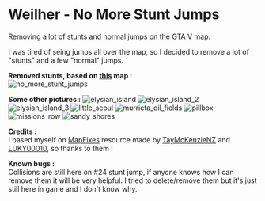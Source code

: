 # Weilher - No More Stunt Jumps
Removing a lot of stunts and normal jumps on the GTA V map. <br />

I was tired of seing jumps all over the map, so I decided to remove a lot of "stunts" and a few "normal" jumps. <br />

**Removed stunts, based on [this](https://gta-5-map.com/) map :** <br />
![no_more_stunt_jumps](https://github.com/Weilher/FiveM_No_Stunt_Jumps/assets/82490121/2809ce4c-b22f-4e8a-8d62-3c5a5514083a)

**Some other pictures :**
![elysian_island](https://github.com/Weilher/FiveM_No_Stunt_Jumps/assets/82490121/4b025cd5-0b8b-45ca-bad4-c305ae28428f)
![elysian_island_2](https://github.com/Weilher/FiveM_No_Stunt_Jumps/assets/82490121/ad1ca67c-0958-4f02-8d9c-db5cc80e5d55)
![elysian_island_3](https://github.com/Weilher/FiveM_No_Stunt_Jumps/assets/82490121/2a1aef27-d0ab-4523-8bb6-51edd0a41f7f)
![little_seoul](https://github.com/Weilher/FiveM_No_Stunt_Jumps/assets/82490121/893bfee1-daa5-4b5b-94e1-9a355c6302ff)
![murrieta_oil_fields](https://github.com/Weilher/FiveM_No_Stunt_Jumps/assets/82490121/b3f69b4e-cc0c-440f-8165-f7212e44af04)
![pillbox](https://github.com/Weilher/FiveM_No_Stunt_Jumps/assets/82490121/5169f566-7ca1-412d-951e-edd2dd0517a1)
![missions_row](https://github.com/Weilher/FiveM_No_Stunt_Jumps/assets/82490121/35022e7f-9516-493c-9a0e-cc1a9c71c4e7)
![sandy_shores](https://github.com/Weilher/FiveM_No_Stunt_Jumps/assets/82490121/c58260ce-36ca-4804-919e-05e2cad8a9f5)

**Credits :** <br/>
I based myself on [MapFixes](https://github.com/TayMcKenzieNZ/MapFixes/) resource made by [TayMcKenzieNZ](https://github.com/taymckenzienz) and [LUKY00010](https://forum.cfx.re/u/luky00010/), so thanks to them !

**Known bugs :** <br/>
Collisions are still here on #24 stunt jump, if anyone knows how I can remove them it will be very helpful. I tried to delete/remove them but it's just still here in game and I don't know why.
